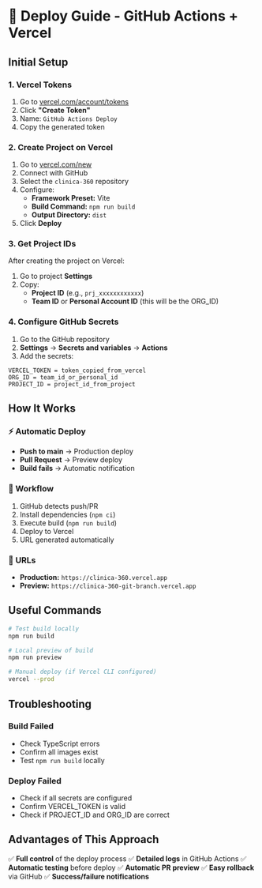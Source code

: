 # 🚀 Deploy Guide - GitHub Actions + Vercel

## Initial Setup

### 1. Vercel Tokens
1. Go to [vercel.com/account/tokens](https://vercel.com/account/tokens)
2. Click **"Create Token"**
3. Name: `GitHub Actions Deploy`
4. Copy the generated token

### 2. Create Project on Vercel
1. Go to [vercel.com/new](https://vercel.com/new)
2. Connect with GitHub
3. Select the `clinica-360` repository
4. Configure:
   - **Framework Preset:** Vite
   - **Build Command:** `npm run build`
   - **Output Directory:** `dist`
5. Click **Deploy**

### 3. Get Project IDs
After creating the project on Vercel:
1. Go to project **Settings**
2. Copy:
   - **Project ID** (e.g., `prj_xxxxxxxxxxxx`)
   - **Team ID** or **Personal Account ID** (this will be the ORG_ID)

### 4. Configure GitHub Secrets
1. Go to the GitHub repository
2. **Settings** → **Secrets and variables** → **Actions**
3. Add the secrets:

```
VERCEL_TOKEN = token_copied_from_vercel
ORG_ID = team_id_or_personal_id
PROJECT_ID = project_id_from_project
```

## How It Works

### ⚡ Automatic Deploy
- **Push to main** → Production deploy
- **Pull Request** → Preview deploy
- **Build fails** → Automatic notification

### 🎯 Workflow
1. GitHub detects push/PR
2. Install dependencies (`npm ci`)
3. Execute build (`npm run build`)
4. Deploy to Vercel
5. URL generated automatically

### 📍 URLs
- **Production:** `https://clinica-360.vercel.app`
- **Preview:** `https://clinica-360-git-branch.vercel.app`

## Useful Commands

```bash
# Test build locally
npm run build

# Local preview of build
npm run preview

# Manual deploy (if Vercel CLI configured)
vercel --prod
```

## Troubleshooting

### Build Failed
- Check TypeScript errors
- Confirm all images exist
- Test `npm run build` locally

### Deploy Failed
- Check if all secrets are configured
- Confirm VERCEL_TOKEN is valid
- Check if PROJECT_ID and ORG_ID are correct

## Advantages of This Approach

✅ **Full control** of the deploy process
✅ **Detailed logs** in GitHub Actions
✅ **Automatic testing** before deploy
✅ **Automatic PR preview**
✅ **Easy rollback** via GitHub
✅ **Success/failure notifications** 
